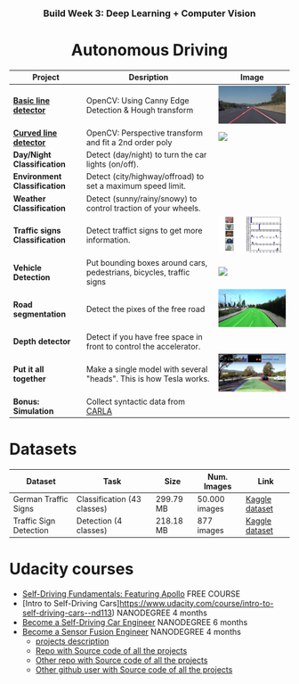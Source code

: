 <h3 align="center">Build Week 3: Deep Learning + Computer Vision</h3>
<h1 align="center">Autonomous Driving</h1>



| Project                          | Desription                                                            | Image                                                  |
|----------------------------------|-----------------------------------------------------------------------|--------------------------------------------------------|
| [**Basic line detector**](Subproject%201%20-%20Basic%20line%20finder)      | OpenCV: Using Canny Edge Detection & Hough transform    | <img src="img/1-basic-line-detector.gif" width="350">  |
| [**Curved line detector**](Subproject%202%20-%20Advanced%20line%20finder)  | OpenCV: Perspective transform and fit a 2nd order poly  | <img src="img/3-curved-line-detector.gif" width="350"> |
| **Day/Night Classification**     | Detect (day/night) to turn the car lights (on/off).                   |                                                        |
| **Environment Classification**   | Detect (city/highway/offroad) to set a maximum speed limit.           |                                                        |
| **Weather Classification**       | Detect (sunny/rainy/snowy) to control traction of your wheels.        |                                                        |
| **Traffic signs Classification** | Detect traffict signs to get more information.                        | <img src="img/2-traffic-signs.png"        width="350"> |
| **Vehicle Detection**            | Put bounding boxes around cars, pedestrians, bicycles, traffic signs  | <img src="img/4-vehicle-detection.gif"    width="350"> |
| **Road segmentation**            | Detect the pixes of the free road                                     | <img src="img/5-road-segmentation.jpg"    width="350"> |
| **Depth detector**               | Detect if you have free space in front to control the accelerator.    |                                                        |
| **Put it all together**          | Make a single model with several "heads". This is how Tesla works.    | <img src="img/6-everything.png"           width="350"> |
| **Bonus: Simulation**            | Collect syntactic data from [CARLA](https://carla.org)                |                                                        |



# Datasets

| Dataset                | Task                        | Size      | Num. Images   | Link                                                                                    |
|------------------------|-----------------------------|-----------|---------------|-----------------------------------------------------------------------------------------|
| German Traffic Signs   | Classification (43 classes) | 299.79 MB | 50.000 images | [Kaggle dataset](https://www.kaggle.com/meowmeowmeowmeowmeow/gtsrb-german-traffic-sign) |
| Traffic Sign Detection | Detection (4 classes)       | 218.18 MB | 877 images    | [Kaggle dataset](https://www.kaggle.com/andrewmvd/road-sign-detection)                  |



# Udacity courses

- [Self-Driving Fundamentals: Featuring Apollo](https://www.udacity.com/course/self-driving-car-fundamentals-featuring-apollo--ud0419) FREE COURSE
- [Intro to Self-Driving Cars]https://www.udacity.com/course/intro-to-self-driving-cars--nd113) NANODEGREE 4 months
- [Become a Self-Driving Car Engineer](https://www.udacity.com/course/self-driving-car-engineer-nanodegree--nd013) NANODEGREE 6 months
- [Become a Sensor Fusion Engineer](https://www.udacity.com/course/sensor-fusion-engineer-nanodegree--nd313) NANODEGREE 4 months
  - [projects description](https://medium.com/udacity/udacity-self-driving-car-engineer-nanodegree-projects-12823ff1cd21)
  - [Repo with Source code of all the projects](https://github.com/ndrplz/self-driving-car)
  - [Other repo with Source code of all the projects](https://github.com/markmisener/udacity-self-driving-car-engineer)
  - [Other github user with Source code of all the projects](https://github.com/SiliconCar)

